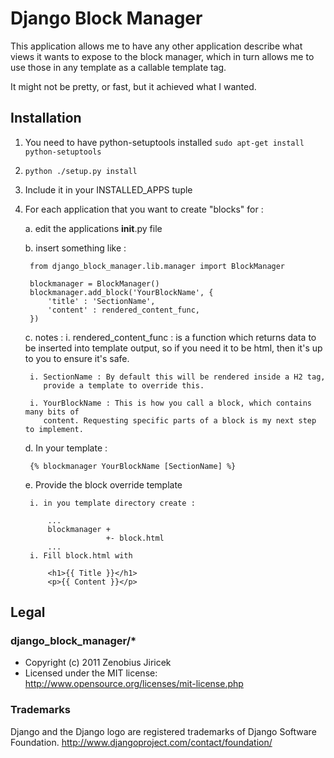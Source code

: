 Django Block Manager
=========================

This application allows me to have any other application describe what views
it wants to expose to the block manager, which in turn allows me to use those
in any template as a callable template tag.

It might not be pretty, or fast, but it achieved what I wanted.

## Installation

1. You need to have python-setuptools installed
`sudo apt-get install python-setuptools`

1. `python ./setup.py install`

1. Include it in your INSTALLED_APPS tuple

1. For each application that you want to create "blocks" for :

   a. edit the applications __init__.py file

   b. insert something like :

        from django_block_manager.lib.manager import BlockManager

        blockmanager = BlockManager()
        blockmanager.add_block('YourBlockName', {
            'title' : 'SectionName',
            'content' : rendered_content_func,
        })

   c. notes :
        i. rendered_content_func : is a function which returns data to be inserted
           into template output, so if you need it to be html, then it's up to you
           to ensure it's safe.

        i. SectionName : By default this will be rendered inside a H2 tag,
           provide a template to override this.

        i. YourBlockName : This is how you call a block, which contains many bits of
           content. Requesting specific parts of a block is my next step to implement.

   d. In your template :

        {% blockmanager YourBlockName [SectionName] %}

   e. Provide the block override template

        i. in you template directory create :

            ...
            blockmanager +
                         +- block.html
            ...
        i. Fill block.html with

            <h1>{{ Title }}</h1>
            <p>{{ Content }}</p>


## Legal

### django_block_manager/*

+ Copyright (c) 2011 Zenobius Jiricek
+ Licensed under the MIT license: http://www.opensource.org/licenses/mit-license.php

### Trademarks

Django and the Django logo are registered trademarks of Django Software Foundation.
http://www.djangoproject.com/contact/foundation/

